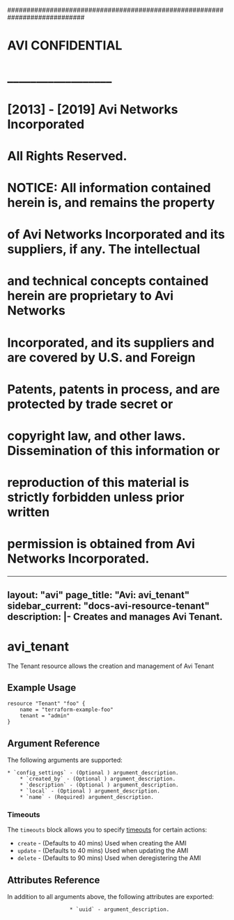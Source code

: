 
############################################################################
#
# AVI CONFIDENTIAL
# __________________
#
# [2013] - [2019] Avi Networks Incorporated
# All Rights Reserved.
#
# NOTICE: All information contained herein is, and remains the property
# of Avi Networks Incorporated and its suppliers, if any. The intellectual
# and technical concepts contained herein are proprietary to Avi Networks
# Incorporated, and its suppliers and are covered by U.S. and Foreign
# Patents, patents in process, and are protected by trade secret or
# copyright law, and other laws. Dissemination of this information or
# reproduction of this material is strictly forbidden unless prior written
# permission is obtained from Avi Networks Incorporated.
###

---
layout: "avi"
page_title: "Avi: avi_tenant"
sidebar_current: "docs-avi-resource-tenant"
description: |-
  Creates and manages Avi Tenant.
---

# avi_tenant

The Tenant resource allows the creation and management of Avi Tenant

## Example Usage

```hcl
resource "Tenant" "foo" {
    name = "terraform-example-foo"
    tenant = "admin"
}
```

## Argument Reference

The following arguments are supported:

    * `config_settings` - (Optional ) argument_description.
        * `created_by` - (Optional ) argument_description.
        * `description` - (Optional ) argument_description.
        * `local` - (Optional ) argument_description.
        * `name` - (Required) argument_description.
        
### Timeouts

The `timeouts` block allows you to specify [timeouts](https://www.terraform.io/docs/configuration/resources.html#timeouts) for certain actions:

* `create` - (Defaults to 40 mins) Used when creating the AMI
* `update` - (Defaults to 40 mins) Used when updating the AMI
* `delete` - (Defaults to 90 mins) Used when deregistering the AMI

## Attributes Reference

In addition to all arguments above, the following attributes are exported:

                        * `uuid` - argument_description.
    
